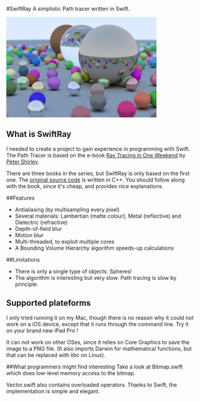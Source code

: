 #SwiftRay
A simplistic Path tracer written in Swift.

![Sample image produced by SwiftRay](doc/Image.png)

## What is SwiftRay
I needed to create a project to gain experience in programming with Swift. The Path Tracer is based on the e-book [Ray Tracing in One Weekend](https://www.amazon.com/Ray-Tracing-Weekend-Minibooks-Book-ebook/dp/B01B5AODD8) by [Peter Shirley](http://in1weekend.blogspot.fr).

There are three books in the series, but SwiftRay is only based on the first one. The [original source code](https://github.com/petershirley/raytracinginoneweekend) is written in C++. You should follow along with the book, since it's cheap, and provides nice explanations.

##Features
- Antialiasing (by multisampling every pixel)
- Several materials: Lambertian (matte colour), Metal (reflective) and Dielectric (refractive)
- Depth-of-field blur
- Motion blur
- Multi-threaded, to exploit multiple cores
- A Bounding Volume Hierarchy algorithm speeds-up calculations

##Limitations
- There is only a single type of objects: Spheres!
- The algorithm is interesting but very slow: Path tracing is slow by principle.

## Supported plateforms
I only tried running it on my Mac, though there is no reason why it could not work on a iOS device, except that it runs through the command line. Try it on your brand new iPad Pro !

It can not work on other OSes, since it relies on Core Graphics to save the image to a PNG file. (It also imports Darwin for mathematical functions, but that can be replaced with libc on Linux).

##What programmers might find interesting
Take a look at Bitmap.swift which does low-level memory access to the bitmap. 

Vector.swift also contains overloaded operators. Thanks to Swift, the implementation is simple and elegant.